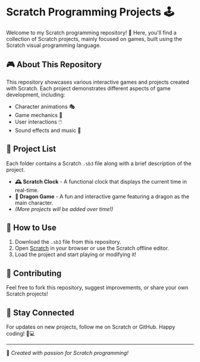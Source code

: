 # Scratch Programming Projects 🕹️  

Welcome to my Scratch programming repository! 🚀 Here, you'll find a collection of Scratch projects, mainly focused on games, built using the Scratch visual programming language.  

## 🎮 About This Repository  
This repository showcases various interactive games and projects created with Scratch. Each project demonstrates different aspects of game development, including:  
- Character animations 🎭  
- Game mechanics 🎯  
- User interactions 🖱️  
- Sound effects and music 🎵  

## 📂 Project List  
Each folder contains a Scratch `.sb3` file along with a brief description of the project.  

- **🕰️ Scratch Clock** - A functional clock that displays the current time in real-time.  
- **🐉 Dragon Game** - A fun and interactive game featuring a dragon as the main character.  
- _(More projects will be added over time!)_  

## 🚀 How to Use  
1. Download the `.sb3` file from this repository.  
2. Open [Scratch](https://scratch.mit.edu/) in your browser or use the Scratch offline editor.  
3. Load the project and start playing or modifying it!  

## 📌 Contributing  
Feel free to fork this repository, suggest improvements, or share your own Scratch projects!  

## 📢 Stay Connected  
For updates on new projects, follow me on Scratch or GitHub. Happy coding! 🎨💻  

---

📝 _Created with passion for Scratch programming!_  
